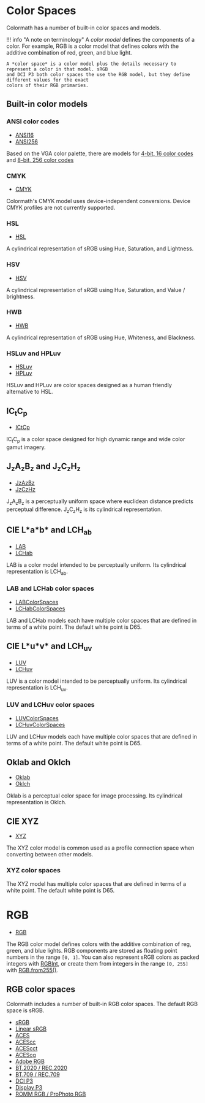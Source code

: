 # Color Spaces

Colormath has a number of built-in color spaces and models.

!!! info "A note on terminology"
    A *color model* defines the components of a color. For example, RGB is a color model that
    defines colors with the additive combination of red, green, and blue light.

    A *color space* is a color model plus the details necessary to represent a color in that model. sRGB
    and DCI P3 both color spaces the use the RGB model, but they define different values for the exact
    colors of their RGB primaries.

## Built-in color models

### ANSI color codes

- [ANSI16][ANSI16]
- [ANSI256][ANSI256]

Based on the VGA color palette, there are models for [4-bit, 16 color codes][ANSI16]
and [8-bit, 256 color codes][ANSI256]

### CMYK

- [CMYK][CMYK]

Colormath's CMYK model uses device-independent conversions. Device CMYK profiles are not currently supported.

### HSL

- [HSL][HSL]

A cylindrical representation of sRGB using Hue, Saturation, and Lightness.

### HSV

- [HSV][HSV]

A cylindrical representation of sRGB using Hue, Saturation, and Value / brightness.

### HWB

- [HWB][HWB]

A cylindrical representation of sRGB using Hue, Whiteness, and Blackness.

### HSLuv and HPLuv

- [HSLuv][HSLuv]
- [HPLuv][HPLuv]

HSLuv and HPLuv are color spaces designed as a human friendly alternative to HSL.

## IC<sub>t</sub>C<sub>p</sub>

- [ICtCp][ICtCp]

IC<sub>t</sub>C<sub>p</sub> is a color space designed for high dynamic range and wide color gamut imagery.

## J<sub>z</sub>A<sub>z</sub>B<sub>z</sub> and J<sub>z</sub>C<sub>z</sub>H<sub>z</sub>

- [JzAzBz][JzAzBz]
- [JzCzHz][JzCzHz]

J<sub>z</sub>A<sub>z</sub>B<sub>z</sub> is a perceptually uniform space where euclidean distance predicts perceptual
difference. J<sub>z</sub>C<sub>z</sub>H<sub>z</sub> is its cylindrical representation.

## CIE L\*a\*b\* and LCH<sub>ab</sub>

- [LAB][LAB]
- [LCHab][LCHab]

LAB is a color model intended to be perceptually uniform. Its cylindrical representation is LCH<sub>ab</sub>.

### LAB and LCHab color spaces

- [LABColorSpaces][LABColorSpaces]
- [LCHabColorSpaces][LCHabColorSpaces]

LAB and LCHab models each have multiple color spaces that are defined in terms of a white point. The default white point
is D65.

## CIE L\*u\*v\* and LCH<sub>uv</sub>

- [LUV][LUV]
- [LCHuv][LCHuv]

LUV is a color model intended to be perceptually uniform. Its cylindrical representation is LCH<sub>uv</sub>.

### LUV and LCHuv color spaces

- [LUVColorSpaces][LUVColorSpaces]
- [LCHuvColorSpaces][LCHuvColorSpaces]

LUV and LCHuv models each have multiple color spaces that are defined in terms of a white point. The default white point
is D65.

## Oklab and Oklch
- [Oklab][Oklab]
- [Oklch][Oklch]

Oklab is a perceptual color space for image processing. Its cylindrical representation is Oklch.

## CIE XYZ
- [XYZ][XYZ]

The XYZ color model is common used as a profile connection space when converting between other models.

### XYZ color spaces

The XYZ model has multiple color spaces that are defined in terms of a white point. The default white point
is D65.

# RGB
- [RGB][RGB]

The RGB color model defines colors with the additive combination of reg, green, and blue lights. RGB
components are stored as floating point numbers in the range `[0, 1]`. You can also represent sRGB
colors as packed integers with [RGBInt][RGBInt], or create them from integers in the range `[0, 255]` 
with [RGB.from255()][from255].

## RGB color spaces

Colormath includes a number of built-in RGB color spaces. The default RGB space is sRGB.

- [sRGB][SRGB]
- [Linear sRGB][LINEAR_SRGB]
- [ACES][ACES]
- [ACEScc][ACEScc]
- [ACEScct][ACEScct]
- [ACEScg][ACEScg]
- [Adobe RGB][ADOBE_RGB]
- [BT.2020 / REC.2020][BT_2020]
- [BT.709 / REC.709][BT_709]
- [DCI P3][DCI_P3]
- [Display P3][DISPLAY_P3]
- [ROMM RGB / ProPhoto RGB][ROMM_RGB]


[ACES]:                 api/colormath/com.github.ajalt.colormath/-r-g-b-color-spaces/-a-c-e-s.html
[ACEScc]:               api/colormath/com.github.ajalt.colormath/-r-g-b-color-spaces/-a-c-e-scc.html
[ACEScct]:              api/colormath/com.github.ajalt.colormath/-r-g-b-color-spaces/-a-c-e-scct.html
[ACEScg]:               api/colormath/com.github.ajalt.colormath/-r-g-b-color-spaces/-a-c-e-scg.html
[ADOBE_RGB]:            api/colormath/com.github.ajalt.colormath/-r-g-b-color-spaces/-a-d-o-b-e_-r-g-b.html
[ANSI16]:               api/colormath/com.github.ajalt.colormath/-ansi16/index.html
[ANSI256]:              api/colormath/com.github.ajalt.colormath/-ansi256/index.html
[BT_2020]:              api/colormath/com.github.ajalt.colormath/-r-g-b-color-spaces/-b-t_2020.html
[BT_709]:               api/colormath/com.github.ajalt.colormath/-r-g-b-color-spaces/-b-t_709.html
[CMYK]:                 api/colormath/com.github.ajalt.colormath/-c-m-y-k/index.html
[DCI_P3]:               api/colormath/com.github.ajalt.colormath/-r-g-b-color-spaces/-d-c-i_-p3.html
[DISPLAY_P3]:           api/colormath/com.github.ajalt.colormath/-r-g-b-color-spaces/-d-i-s-p-l-a-y_-p3.html
[from255]:              api/colormath/com.github.ajalt.colormath/-r-g-b-color-space/from255.html
[HPLuv]:                api/colormath/com.github.ajalt.colormath/-h-p-luv/index.html
[HSL]:                  api/colormath/com.github.ajalt.colormath/-h-s-l/index.html
[HSLuv]:                api/colormath/com.github.ajalt.colormath/-h-s-luv/index.html
[HSV]:                  api/colormath/com.github.ajalt.colormath/-h-s-v/index.html
[HWB]:                  api/colormath/com.github.ajalt.colormath/-h-w-b/index.html
[ICtCp]:                api/colormath/com.github.ajalt.colormath/-i-ct-cp/index.html
[JzAzBz]:               api/colormath/com.github.ajalt.colormath/-jz-az-bz/index.html
[JzCzHz]:               api/colormath/com.github.ajalt.colormath/-jz-cz-hz/index.html
[LABColorSpaces]:       api/colormath/com.github.ajalt.colormath/-l-a-b-color-spaces/index.html
[LAB]:                  api/colormath/com.github.ajalt.colormath/-l-a-b/index.html
[LCHabColorSpaces]:     api/colormath/com.github.ajalt.colormath/-l-c-hab-color-spaces/index.html
[LCHab]:                api/colormath/com.github.ajalt.colormath/-l-c-hab/index.html
[LCHuvColorSpaces]:     api/colormath/com.github.ajalt.colormath/-l-c-huv-color-spaces/index.html
[LCHuv]:                api/colormath/com.github.ajalt.colormath/-l-c-huv/index.html
[LINEAR_SRGB]:          api/colormath/com.github.ajalt.colormath/-r-g-b-color-spaces/-l-i-n-e-a-r_-s-r-g-b.html
[LUVColorSpaces]:       api/colormath/com.github.ajalt.colormath/-l-u-v-color-spaces/index.html
[LUV]:                  api/colormath/com.github.ajalt.colormath/-l-u-v/index.html
[Oklab]:                api/colormath/com.github.ajalt.colormath/-oklab/index.html
[Oklch]:                api/colormath/com.github.ajalt.colormath/-oklch/index.html
[RGBInt]:               api/colormath/com.github.ajalt.colormath/-r-g-b-int/index.html
[RGB]:                  api/colormath/com.github.ajalt.colormath/-r-g-b/index.html
[ROMM_RGB]:             api/colormath/com.github.ajalt.colormath/-r-g-b-color-spaces/-r-o-m-m_-r-g-b.html
[SRGB]:                 api/colormath/com.github.ajalt.colormath/-r-g-b-color-spaces/-s-r-g-b.html
[XYZColorSpaces]:       api/colormath/com.github.ajalt.colormath/-x-y-z-color-spaces/index.html
[XYZ]:                  api/colormath/com.github.ajalt.colormath/-x-y-z/index.html
[xyY]:                  api/colormath/com.github.ajalt.colormath/xy-y/index.html
